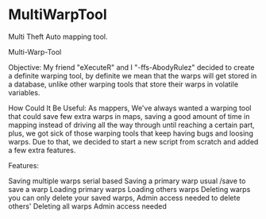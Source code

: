 # MultiWarpTool
Multi Theft Auto mapping tool.

Multi-Warp-Tool

Objective:
My friend "eXecuteR" and I "-ffs-AbodyRulez" decided to create a definite warping tool, by definite we mean that the warps will get stored in a database, unlike other warping tools that store their warps in volatile variables.

How Could It Be Useful:
As mappers, We've always wanted a warping tool that could save few extra warps in maps, saving a good amount of time in mapping instead of driving all the way through until reaching a certain part, plus, we got sick of those warping tools that keep having bugs and loosing warps. Due to that, we decided to start a new script from scratch and added a few extra features.

Features:

Saving multiple warps serial based
Saving a primary warp usual /save to save a warp
Loading primary warps
Loading others warps
Deleting warps you can only delete your saved warps, Admin access needed to delete others'
Deleting all warps Admin access needed
